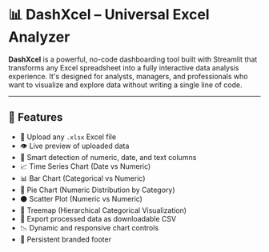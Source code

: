 # 📊 DashXcel – Universal Excel Analyzer

**DashXcel** is a powerful, no-code dashboarding tool built with Streamlit that transforms any Excel spreadsheet into a fully interactive data analysis experience. It's designed for analysts, managers, and professionals who want to visualize and explore data without writing a single line of code.

---

## 🚀 Features

- 📁 Upload any `.xlsx` Excel file
- 👁 Live preview of uploaded data
- 🧠 Smart detection of numeric, date, and text columns
- 📈 Time Series Chart (Date vs Numeric)
- 📊 Bar Chart (Categorical vs Numeric)
- 🥧 Pie Chart (Numeric Distribution by Category)
- ⚫ Scatter Plot (Numeric vs Numeric)
- 🌲 Treemap (Hierarchical Categorical Visualization)
- 💾 Export processed data as downloadable CSV
- 📉 Dynamic and responsive chart controls
- 📌 Persistent branded footer

